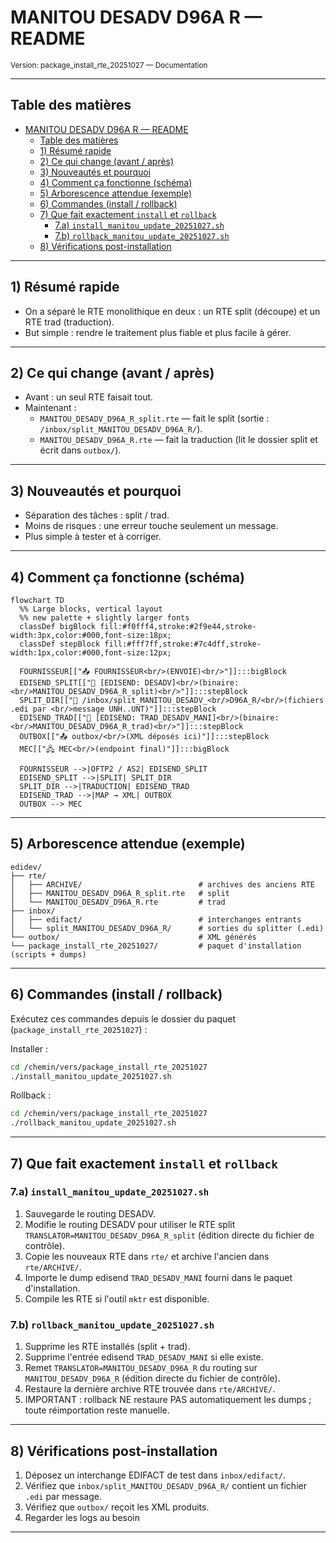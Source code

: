 # MANITOU DESADV D96A R — README

<small>Version: package_install_rte_20251027 — Documentation</small>

---

## Table des matières

- [MANITOU DESADV D96A R — README](#manitou-desadv-d96a-r--readme)
  - [Table des matières](#table-des-matières)
  - [1) Résumé rapide](#1-résumé-rapide)
  - [2) Ce qui change (avant / après)](#2-ce-qui-change-avant--après)
  - [3) Nouveautés et pourquoi](#3-nouveautés-et-pourquoi)
  - [4) Comment ça fonctionne (schéma)](#4-comment-ça-fonctionne-schéma)
  - [5) Arborescence attendue (exemple)](#5-arborescence-attendue-exemple)
  - [6) Commandes (install / rollback)](#6-commandes-install--rollback)
  - [7) Que fait exactement `install` et `rollback`](#7-que-fait-exactement-install-et-rollback)
    - [7.a) `install_manitou_update_20251027.sh`](#7a-install_manitou_update_20251027sh)
    - [7.b) `rollback_manitou_update_20251027.sh`](#7b-rollback_manitou_update_20251027sh)
  - [8) Vérifications post-installation](#8-vérifications-post-installation)
  

---

## 1) Résumé rapide

- On a séparé le RTE monolithique en deux : un RTE split (découpe) et un RTE trad (traduction).
- But simple : rendre le traitement plus fiable et plus facile à gérer.

---

## 2) Ce qui change (avant / après)

- Avant : un seul RTE faisait tout.
- Maintenant :
  - `MANITOU_DESADV_D96A_R_split.rte` — fait le split (sortie : `/inbox/split_MANITOU_DESADV_D96A_R/`).
  - `MANITOU_DESADV_D96A_R.rte` — fait la traduction (lit le dossier split et écrit dans `outbox/`).

---

## 3) Nouveautés et pourquoi

- Séparation des tâches : split / trad.
- Moins de risques : une erreur touche seulement un message.
- Plus simple à tester et à corriger.

---

## 4) Comment ça fonctionne (schéma)

<a id="4-comment-ca-fonctionne-schema"></a>

```mermaid
flowchart TD
  %% Large blocks, vertical layout
  %% new palette + slightly larger fonts
  classDef bigBlock fill:#f0fff4,stroke:#2f9e44,stroke-width:3px,color:#000,font-size:18px;
  classDef stepBlock fill:#fff7ff,stroke:#7c4dff,stroke-width:1px,color:#000,font-size:12px;

  FOURNISSEUR[["📤 FOURNISSEUR<br/>(ENVOIE)<br/>"]]:::bigBlock
  EDISEND_SPLIT[["🔹 [EDISEND: DESADV]<br/>(binaire: <br/>MANITOU_DESADV_D96A_R_split)<br/>"]]:::stepBlock
  SPLIT_DIR[["📁 /inbox/split_MANITOU_DESADV_<br/>D96A_R/<br/>(fichiers .edi par <br/>message UNH..UNT)"]]:::stepBlock
  EDISEND_TRAD[["🔸 [EDISEND: TRAD_DESADV_MANI]<br/>(binaire: <br/>MANITOU_DESADV_D96A_R_trad)<br/>"]]:::stepBlock
  OUTBOX[["📤 outbox/<br/>(XML déposés ici)"]]:::stepBlock
  MEC[["🖧 MEC<br/>(endpoint final)"]]:::bigBlock

  FOURNISSEUR -->|OFTP2 / AS2| EDISEND_SPLIT
  EDISEND_SPLIT -->|SPLIT| SPLIT_DIR
  SPLIT_DIR -->|TRADUCTION| EDISEND_TRAD
  EDISEND_TRAD -->|MAP → XML| OUTBOX
  OUTBOX --> MEC
```

---

## 5) Arborescence attendue (exemple)

```
edidev/
├── rte/
│   ├── ARCHIVE/                          # archives des anciens RTE
│   ├── MANITOU_DESADV_D96A_R_split.rte   # split
│   └── MANITOU_DESADV_D96A_R.rte         # trad
├── inbox/
│   ├── edifact/                          # interchanges entrants
│   └── split_MANITOU_DESADV_D96A_R/      # sorties du splitter (.edi)
└── outbox/                               # XML générés
└── package_install_rte_20251027/         # paquet d'installation (scripts + dumps)
```

---

## 6) Commandes (install / rollback)

Exécutez ces commandes depuis le dossier du paquet (`package_install_rte_20251027`) :

Installer :

```bash
cd /chemin/vers/package_install_rte_20251027
./install_manitou_update_20251027.sh
```

Rollback :

```bash
cd /chemin/vers/package_install_rte_20251027
./rollback_manitou_update_20251027.sh
```

---

## 7) Que fait exactement `install` et `rollback`

### 7.a) `install_manitou_update_20251027.sh`

1. Sauvegarde le routing DESADV.
2. Modifie le routing DESADV pour utiliser le RTE split `TRANSLATOR=MANITOU_DESADV_D96A_R_split` (édition directe du fichier de contrôle).
3. Copie les nouveaux RTE dans `rte/` et archive l'ancien dans `rte/ARCHIVE/`.
4. Importe le dump edisend `TRAD_DESADV_MANI` fourni dans le paquet d'installation.
5. Compile les RTE si l'outil `mktr` est disponible.

### 7.b) `rollback_manitou_update_20251027.sh`

1. Supprime les RTE installés (split + trad).
2. Supprime l'entrée edisend `TRAD_DESADV_MANI` si elle existe.
3. Remet `TRANSLATOR=MANITOU_DESADV_D96A_R` du routing sur `MANITOU_DESADV_D96A_R` (édition directe du fichier de contrôle).
4. Restaure la dernière archive RTE trouvée dans `rte/ARCHIVE/`.
5. IMPORTANT : rollback NE restaure PAS automatiquement les dumps ; toute réimportation reste manuelle.

---

## 8) Vérifications post-installation

1. Déposez un interchange EDIFACT de test dans `inbox/edifact/`.
2. Vérifiez que `inbox/split_MANITOU_DESADV_D96A_R/` contient un fichier `.edi` par message.
3. Vérifiez que `outbox/` reçoit les XML produits.
4. Regarder les logs au besoin

---
